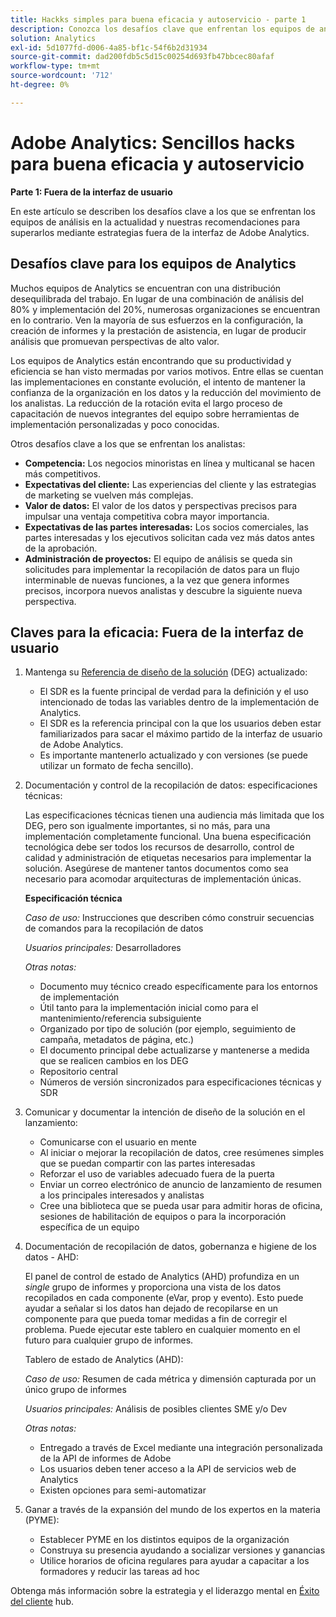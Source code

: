 ```yaml
---
title: Hackks simples para buena eficacia y autoservicio - parte 1
description: Conozca los desafíos clave que enfrentan los equipos de análisis hoy en día, y nuestras recomendaciones para superarlos usando estrategias fuera de la interfaz de usuario de Adobe Analytics.
solution: Analytics
exl-id: 5d1077fd-d006-4a85-bf1c-54f6b2d31934
source-git-commit: dad200fdb5c5d15c00254d693fb47bbcec80afaf
workflow-type: tm+mt
source-wordcount: '712'
ht-degree: 0%

---
```


# Adobe Analytics: Sencillos hacks para buena eficacia y autoservicio

**Parte 1: Fuera de la interfaz de usuario**

En este artículo se describen los desafíos clave a los que se enfrentan los equipos de análisis en la actualidad y nuestras recomendaciones para superarlos mediante estrategias fuera de la interfaz de Adobe Analytics.

## Desafíos clave para los equipos de Analytics

Muchos equipos de Analytics se encuentran con una distribución desequilibrada del trabajo. En lugar de una combinación de análisis del 80% y implementación del 20%, numerosas organizaciones se encuentran en lo contrario. Ven la mayoría de sus esfuerzos en la configuración, la creación de informes y la prestación de asistencia, en lugar de producir análisis que promuevan perspectivas de alto valor.

Los equipos de Analytics están encontrando que su productividad y eficiencia se han visto mermadas por varios motivos. Entre ellas se cuentan las implementaciones en constante evolución, el intento de mantener la confianza de la organización en los datos y la reducción del movimiento de los analistas. La reducción de la rotación evita el largo proceso de capacitación de nuevos integrantes del equipo sobre herramientas de implementación personalizadas y poco conocidas.

Otros desafíos clave a los que se enfrentan los analistas:

* **Competencia:** Los negocios minoristas en línea y multicanal se hacen más competitivos.
* **Expectativas del cliente:** Las experiencias del cliente y las estrategias de marketing se vuelven más complejas.
* **Valor de datos:** El valor de los datos y perspectivas precisos para impulsar una ventaja competitiva cobra mayor importancia.
* **Expectativas de las partes interesadas:** Los socios comerciales, las partes interesadas y los ejecutivos solicitan cada vez más datos antes de la aprobación.
* **Administración de proyectos:** El equipo de análisis se queda sin solicitudes para implementar la recopilación de datos para un flujo interminable de nuevas funciones, a la vez que genera informes precisos, incorpora nuevos analistas y descubre la siguiente nueva perspectiva.

## Claves para la eficacia: Fuera de la interfaz de usuario

1. Mantenga su [Referencia de diseño de la solución](/help/implementation/implementation-basics/creating-and-maintaining-an-sdr.md) (DEG) actualizado:

   * El SDR es la fuente principal de verdad para la definición y el uso intencionado de todas las variables dentro de la implementación de Analytics.
   * El SDR es la referencia principal con la que los usuarios deben estar familiarizados para sacar el máximo partido de la interfaz de usuario de Adobe Analytics.
   * Es importante mantenerlo actualizado y con versiones (se puede utilizar un formato de fecha sencillo).

1. Documentación y control de la recopilación de datos: especificaciones técnicas:

   Las especificaciones técnicas tienen una audiencia más limitada que los DEG, pero son igualmente importantes, si no más, para una implementación completamente funcional. Una buena especificación tecnológica debe ser todos los recursos de desarrollo, control de calidad y administración de etiquetas necesarios para implementar la solución. Asegúrese de mantener tantos documentos como sea necesario para acomodar arquitecturas de implementación únicas.

   **Especificación técnica**

   _Caso de uso:_ Instrucciones que describen cómo construir secuencias de comandos para la recopilación de datos

   _Usuarios principales:_ Desarrolladores

   _Otras notas:_

   * Documento muy técnico creado específicamente para los entornos de implementación
   * Útil tanto para la implementación inicial como para el mantenimiento/referencia subsiguiente
   * Organizado por tipo de solución (por ejemplo, seguimiento de campaña, metadatos de página, etc.)
   * El documento principal debe actualizarse y mantenerse a medida que se realicen cambios en los DEG
   * Repositorio central
   * Números de versión sincronizados para especificaciones técnicas y SDR

1. Comunicar y documentar la intención de diseño de la solución en el lanzamiento:

   * Comunicarse con el usuario en mente
   * Al iniciar o mejorar la recopilación de datos, cree resúmenes simples que se puedan compartir con las partes interesadas
   * Reforzar el uso de variables adecuado fuera de la puerta
   * Enviar un correo electrónico de anuncio de lanzamiento de resumen a los principales interesados y analistas
   * Cree una biblioteca que se pueda usar para admitir horas de oficina, sesiones de habilitación de equipos o para la incorporación específica de un equipo

1. Documentación de recopilación de datos, gobernanza e higiene de los datos - AHD:

   El panel de control de estado de Analytics (AHD) profundiza en un _single_ grupo de informes y proporciona una vista de los datos recopilados en cada componente (eVar, prop y evento). Esto puede ayudar a señalar si los datos han dejado de recopilarse en un componente para que pueda tomar medidas a fin de corregir el problema. Puede ejecutar este tablero en cualquier momento en el futuro para cualquier grupo de informes.

   Tablero de estado de Analytics (AHD):

   _Caso de uso:_ Resumen de cada métrica y dimensión capturada por un único grupo de informes

   _Usuarios principales:_ Análisis de posibles clientes SME y/o Dev

   _Otras notas:_
   * Entregado a través de Excel mediante una integración personalizada de la API de informes de Adobe
   * Los usuarios deben tener acceso a la API de servicios web de Analytics
   * Existen opciones para semi-automatizar

1. Ganar a través de la expansión del mundo de los expertos en la materia (PYME):

   * Establecer PYME en los distintos equipos de la organización
   * Construya su presencia ayudando a socializar versiones y ganancias
   * Utilice horarios de oficina regulares para ayudar a capacitar a los formadores y reducir las tareas ad hoc

Obtenga más información sobre la estrategia y el liderazgo mental en [Éxito del cliente](https://experienceleague.corp.adobe.com/docs/customer-success/customer-success/overview.html) hub.